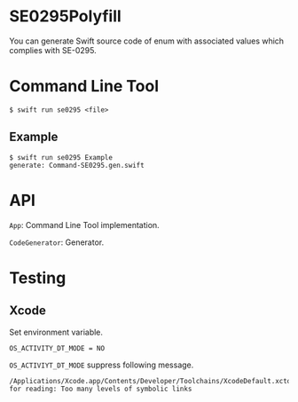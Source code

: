 # SE0295Polyfill

You can generate Swift source code of enum with associated values which complies with SE-0295.

# Command Line Tool

```
$ swift run se0295 <file>
```

## Example

```
$ swift run se0295 Example
generate: Command-SE0295.gen.swift
```

# API

`App`: Command Line Tool implementation.

`CodeGenerator`: Generator.

# Testing

## Xcode

Set environment variable.

```
OS_ACTIVITY_DT_MODE = NO
```

`OS_ACTIVIYT_DT_MODE` suppress following message.

```
/Applications/Xcode.app/Contents/Developer/Toolchains/XcodeDefault.xctoolchain/usr/bin/swiftc for reading: Too many levels of symbolic links
```

